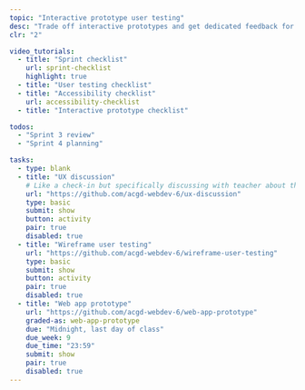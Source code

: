 ```yaml
---
topic: "Interactive prototype user testing"
desc: "Trade off interactive prototypes and get dedicated feedback for your app design."
clr: "2"

video_tutorials:
  - title: "Sprint checklist"
    url: sprint-checklist
    highlight: true
  - title: "User testing checklist"
  - title: "Accessibility checklist"
    url: accessibility-checklist
  - title: "Interactive prototype checklist"

todos:
  - "Sprint 3 review"
  - "Sprint 4 planning"

tasks:
  - type: blank
  - title: "UX discussion"
    # Like a check-in but specifically discussing with teacher about the UX
    url: "https://github.com/acgd-webdev-6/ux-discussion"
    type: basic
    submit: show
    button: activity
    pair: true
    disabled: true
  - title: "Wireframe user testing"
    url: "https://github.com/acgd-webdev-6/wireframe-user-testing"
    type: basic
    submit: show
    button: activity
    pair: true
    disabled: true
  - title: "Web app prototype"
    url: "https://github.com/acgd-webdev-6/web-app-prototype"
    graded-as: web-app-prototype
    due: "Midnight, last day of class"
    due_week: 9
    due_time: "23:59"
    submit: show
    pair: true
    disabled: true
---
```

